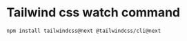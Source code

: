 Tailwind css watch command
==========================

`npm install tailwindcss@next @tailwindcss/cli@next`
